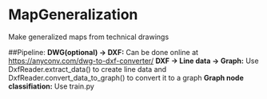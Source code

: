 # MapGeneralization
Make generalized maps from technical drawings 

##Pipeline:
**DWG(optional) -> DXF:** Can be done online at https://anyconv.com/dwg-to-dxf-converter/
**DXF -> Line data -> Graph:** Use DxfReader.extract_data() to create line data and DxfReader.convert_data_to_graph() to convert it to a graph
**Graph node classifiation:** Use train.py

